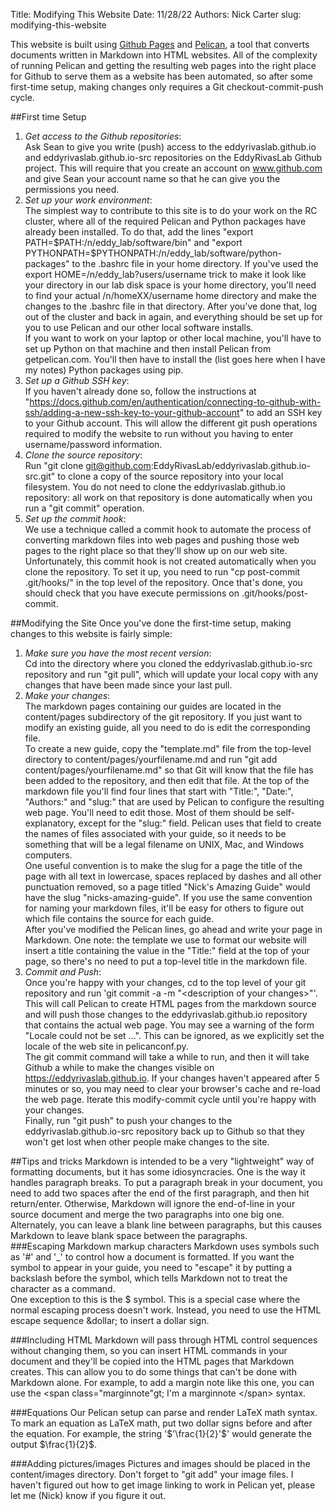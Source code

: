 Title: Modifying This Website
Date: 11/28/22
Authors: Nick Carter
slug: modifying-this-website

This website is built using [Github Pages](https://pages.github.com/) and  [Pelican](https://getpelican.com/), a tool that converts documents written in Markdown into HTML websites.  All of the complexity of running Pelican and getting the resulting web pages into the right place for Github to serve them as a website has been automated, so after some first-time setup, making changes only requires a Git checkout-commit-push cycle.

##First time Setup
1. _Get access to the Github repositories_:  
Ask Sean to give you write (push) access to the eddyrivaslab.github.io and eddyrivaslab.github.io-src repositories on the EddyRivasLab Github project.  This will require that you create an account on www.github.com and give Sean your account name so that he can give you the permissions you need.  
2. _Set up your work environment_:  
The simplest way to contribute to this site is to do your work on the RC cluster, where all of the required Pelican and Python packages have already been installed. To do that, add the lines "export PATH=&dollar;PATH:/n/eddy_lab/software/bin" and 
"export PYTHONPATH=&dollar;PYTHONPATH:/n/eddy_lab/software/python-packages" to the .bashrc file in your home directory. <span class="marginnote">If you've used the export HOME=/n/eddy_lab?users/username trick to make it look like your directory in our lab disk space is your home directory, you'll need to find your actual /n/homeXX/username home directory and make the changes to the .bashrc file in that directory.</span> After you've done that, log out of the cluster and back in again, and everything should be set up for you to use Pelican and our other local software installs.  
If you want to work on your laptop or other local machine, you'll have to set up Python on that machine and then install Pelican from getpelican.com.  You'll then have to install the (list goes here when I have my notes) Python packages using pip.  
4. _Set up a Github SSH key_:   
If you haven't already done so, follow the instructions at "https://docs.github.com/en/authentication/connecting-to-github-with-ssh/adding-a-new-ssh-key-to-your-github-account" to add an SSH key to your Github account.  This will allow the different git push operations required to modify the website to run without you having to enter username/password information.  
5. _Clone the source repository_:  
Run "git clone git@github.com:EddyRivasLab/eddyrivaslab.github.io-src.git" to clone a copy of the source repository into your local filesystem.  You do not need to clone the eddyrivaslab.github.io repository: all work on that repository is done automatically when you run a "git commit" operation.  
6. _Set up the commit hook_:  
We use a technique called a commit hook to automate the process of converting markdown files into web pages and pushing those web pages to the right place so that they'll show up on our web site.  Unfortunately, this commit hook is not created automatically when you clone the repository.  To set it up, you need to run "cp post-commit .git/hooks/" in the top level of the repository.  Once that's done, you should check that you have execute permissions on .git/hooks/post-commit.

##Modifying the Site
Once you've done the first-time setup, making changes to this website is fairly simple:

1. _Make sure you have the most recent version_:  
Cd into the directory where you cloned the eddyrivaslab.github.io-src repository and run "git pull", which will update your local copy with any changes that have been made since your last pull.  
2. _Make your changes_:  
The markdown pages containing our guides are located in the content/pages subdirectory of the git repository.  If you just want to modify an existing guide, all you need to do is edit the corresponding file.  
To create a new guide, copy the "template.md" file from the top-level directory to content/pages/yourfilename.md and run "git add content/pages/yourfilename.md" so that Git will know that the file has been added to the repository, and then edit that file.  At the top of the markdown file you'll find four lines that start with "Title:", "Date:", "Authors:" and "slug:" that are used by Pelican to configure the resulting web page.  You'll need to edit those.  Most of them should be self-explanatory, except for the "slug:" field.  Pelican uses that field to create the names of files associated with your guide, so it needs to be something that will be a legal filename on UNIX, Mac, and Windows computers.  
  One useful convention is to make the slug for a page the title of the page with all text in lowercase, spaces replaced by dashes and all other punctuation removed, so a page titled "Nick's Amazing Guide" would have the slug "nicks-amazing-guide".  If you use the same convention for naming your markdown files, it'll be easy for others to figure out which file contains the source for each guide.  
After you've modified the Pelican lines, go ahead and write your page in Markdown.  One note: the template we use to format our website will insert a title containing the value in the "Title:" field at the top of your page, so there's no need to put a top-level title in the markdown file.  
3. _Commit and Push_:  
Once you're happy with your changes, cd to the top level of your git repository and run 'git commit -a -m "&lt;description of your changes&gt;"'. This will call Pelican to create HTML pages from the markdown source and will push those changes to the eddyrivaslab.github.io repository that contains the actual web page.  You may see a warning of the form "Locale could not be set ...".  This can be ignored, as we explicitly set the locale of the web site in pelicanconf.py.  
The git commit command will take a while to run, and then it will take Github a while to make the changes visible on https://eddyrivaslab.github.io.  If your changes haven't appeared after 5 minutes or so, you may need to clear your browser's cache and re-load the web page.  Iterate this modify-commit cycle until you're happy with your changes.  
Finally, run "git push" to push your changes to the eddyrivaslab.github.io-src repository back up to Github so that they won't get lost when other people make changes to the site.  

##Tips and tricks
Markdown is intended to be a very "lightweight" way of formatting documents, but it has some idiosyncracies.  One is the way it handles paragraph breaks.  To put a paragraph break in your document, you need to add two spaces after the end of the first paragraph, and then hit return/enter.  Otherwise, Markdown will ignore the end-of-line in your source document and merge the two paragraphs into one big one.  
Alternately, you can leave a blank line between paragraphs, but this causes Markdown to leave blank space between the paragraphs.  
###Escaping Markdown markup characters
Markdown uses symbols such as '\#' and '\_' to control how a document is formatted.  If you want the symbol to appear in your guide, you need to "escape" it by putting a backslash before the symbol, which tells Markdown not to treat the character as a command.  
One exception to this is the &dollar; symbol.  This is a special case where the normal escaping process doesn't work.  Instead, you need to use the HTML escape sequence &amp;dollar; to insert a dollar sign.

###Including HTML
Markdown will pass through HTML control sequences without changing them, so you can insert HTML commands in your document and they'll be copied into the HTML pages that Markdown creates.  This can allow you to do some things that can't be done with Markdown alone. <span class="marginnote">For example, to add a margin note like this one, you can use the &lt;span class="marginnote"gt; I'm a marginnote &lt;/span&gt; syntax.</span>

###Equations
Our Pelican setup can parse and render LaTeX math syntax.  To mark an equation as LaTeX math, put two dollar signs before and after the equation.  For example, the string '$'\frac{1}{2}'$' would generate the output $\frac{1}{2}$.

###Adding pictures/images
Pictures and images should be placed in the content/images directory.  Don't forget to "git add" your image files.  I haven't figured out how to get image linking to work in Pelican yet, please let me (Nick) know if you figure it out.